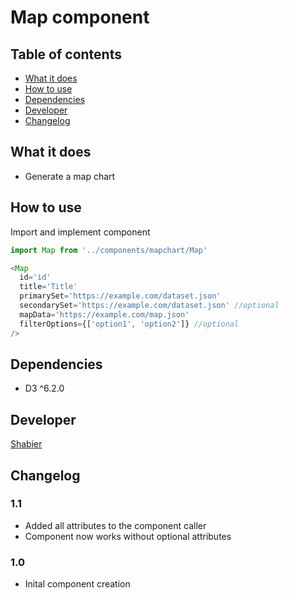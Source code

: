 # Map component

## Table of contents
  - [What it does](#what-it-does)
  - [How to use](#how-to-use)
  - [Dependencies](#dependencies)
  - [Developer](#developer)
  - [Changelog](#changelog)

## What it does 
* Generate a map chart

## How to use
Import and implement component
```js
import Map from '../components/mapchart/Map'

<Map
  id='id'
  title='Title'
  primarySet='https://example.com/dataset.json'
  secondarySet='https://example.com/dataset.json' //optional
  mapData='https://example.com/map.json'
  filterOptions={['option1', 'option2']} //optional
/>
```

## Dependencies
* D3 ^6.2.0

## Developer
[Shabier](https://www.github.com/sjagoori)

## Changelog
### 1.1
* Added all attributes to the component caller
* Component now works without optional attributes

### 1.0
* Inital component creation